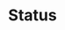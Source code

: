---
layout: pattern.njk
tags: 
    - lean_en
    - lean_components_en
    - page
key: status-lean_en
title: Status
parent: components-lean_en
image: lean/overview/status.webp
keywords: status, valid, invalid, warning
order: 250
---